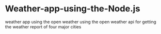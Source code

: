 # Weather-app-using-the-Node.js
weather app using the open weather  using the open weather api for getting the weather report of four major cities 
